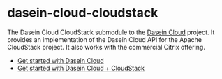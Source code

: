 dasein-cloud-cloudstack
=======================

The Dasein Cloud CloudStack submodule to the [Dasein Cloud](https://github.com/greese/dasein-cloud) project. It provides
an implementation of the Dasein Cloud API for the Apache CloudStack project. It also works with the commercial Citrix
offering.

* [Get started with Dasein Cloud](https://github.com/dasein-cloud)
* [Get started with Dasein Cloud + CloudStack](https://github.com/greese/dasein-cloud-cloudstack/wiki)
